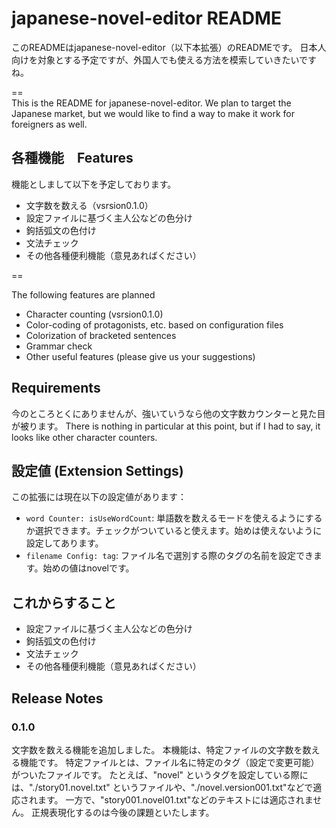 # japanese-novel-editor README

このREADMEはjapanese-novel-editor（以下本拡張）のREADMEです。
日本人向けを対象とする予定ですが、外国人でも使える方法を模索していきたいですね。

==  
This is the README for japanese-novel-editor.
We plan to target the Japanese market, but we would like to find a way to make it work for foreigners as well.

## 各種機能　Features　

機能としまして以下を予定しております。

- 文字数を数える（vsrsion0.1.0）
- 設定ファイルに基づく主人公などの色分け
- 鉤括弧文の色付け
- 文法チェック
- その他各種便利機能（意見あればください）

==  

The following features are planned

- Character counting (vsrsion0.1.0)
- Color-coding of protagonists, etc. based on configuration files
- Colorization of bracketed sentences
- Grammar check
- Other useful features (please give us your suggestions)

## Requirements

今のところとくにありませんが、強いていうなら他の文字数カウンターと見た目が被ります。
There is nothing in particular at this point, but if I had to say, it looks like other character counters.

## 設定値 (Extension Settings)

この拡張には現在以下の設定値があります：

* `word Counter: isUseWordCount`: 単語数を数えるモードを使えるようにするか選択できます。チェックがついていると使えます。始めは使えないように設定してあります。
* `filename Config: tag`: ファイル名で選別する際のタグの名前を設定できます。始めの値はnovelです。

## これからすること

- 設定ファイルに基づく主人公などの色分け
- 鉤括弧文の色付け
- 文法チェック
- その他各種便利機能（意見あればください）

## Release Notes

### 0.1.0

文字数を数える機能を追加しました。
本機能は、特定ファイルの文字数を数える機能です。
特定ファイルとは、ファイル名に特定のタグ（設定で変更可能）がついたファイルです。
たとえば、"novel" というタグを設定している際には、"./story01.novel.txt" というファイルや、"./novel.version001.txt"などで適応されます。
一方で、"story001.novel01.txt"などのテキストには適応されません。
正規表現化するのは今後の課題といたします。

